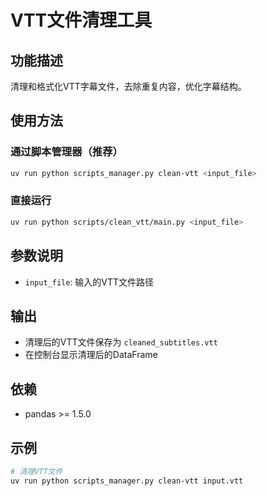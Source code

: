 # VTT文件清理工具

## 功能描述
清理和格式化VTT字幕文件，去除重复内容，优化字幕结构。

## 使用方法

### 通过脚本管理器（推荐）
```bash
uv run python scripts_manager.py clean-vtt <input_file>
```

### 直接运行
```bash
uv run python scripts/clean_vtt/main.py <input_file>
```

## 参数说明
- `input_file`: 输入的VTT文件路径

## 输出
- 清理后的VTT文件保存为 `cleaned_subtitles.vtt`
- 在控制台显示清理后的DataFrame

## 依赖
- pandas >= 1.5.0

## 示例
```bash
# 清理VTT文件
uv run python scripts_manager.py clean-vtt input.vtt
```
